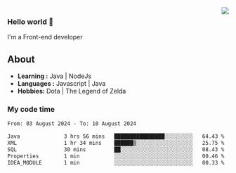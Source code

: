 <img align='right' src="https://github-readme-stats.vercel.app/api?username=jumodada&show_icons=true&theme=vue">

### Hello world 👋

I'm a Front-end developer 
    
## About
-  **Learning :** Java | NodeJs
-  **Languages :** Javascript | Java
-  **Hobbies:** Dota | The Legend of Zelda

### My code time

<!--START_SECTION:waka-->

```txt
From: 03 August 2024 - To: 10 August 2024

Java              3 hrs 56 mins   ████████████████░░░░░░░░░   64.43 %
XML               1 hr 34 mins    ██████▒░░░░░░░░░░░░░░░░░░   25.75 %
SQL               30 mins         ██░░░░░░░░░░░░░░░░░░░░░░░   08.43 %
Properties        1 min           ░░░░░░░░░░░░░░░░░░░░░░░░░   00.46 %
IDEA_MODULE       1 min           ░░░░░░░░░░░░░░░░░░░░░░░░░   00.33 %
```

<!--END_SECTION:waka-->

